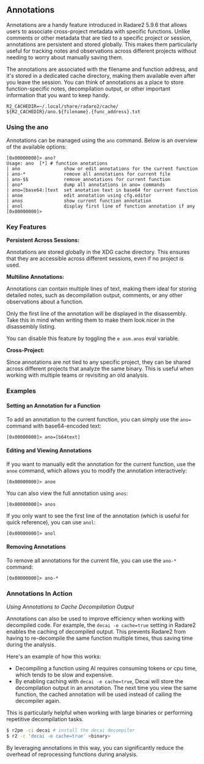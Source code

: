 ## Annotations

Annotations are a handy feature introduced in Radare2 5.9.6 that allows users to associate cross-project metadata with specific functions. Unlike comments or other metadata that are tied to a specific project or session, annotations are persistent and stored globally. This makes them particularly useful for tracking notes and observations across different projects without needing to worry about manually saving them.

The annotations are associated with the filename and function address, and it's stored in a dedicated cache directory, making them available even after you leave the session. You can think of annotations as a place to store function-specific notes, decompilation output, or other important information that you want to keep handy.

```
R2_CACHEDIR=~/.local/share/radare2/cache/
${R2_CACHEDIR}/ano.${filename}.{func_address}.txt
```

### Using the ano

Annotations can be managed using the `ano` command. Below is an overview of the available options:

```console
[0x00000000]> ano?
Usage: ano  [*] # function anotations
| ano                show or edit annotations for the current function
| ano-*              remove all annotations for current file
| ano-$$             remove annotations for current function
| ano*               dump all annotations in ano= commands
| ano=[base64:]text  set anotation text in base64 for current function
| anoe               edit annotation using cfg.editor
| anos               show current function annotation
| anol               display first line of function annotation if any
[0x00000000]>
```

### Key Features

**Persistent Across Sessions:**

Annotations are stored globally in the XDG cache directory. This ensures that they are accessible across different sessions, even if no project is used.

**Multiline Annotations:**

Annotations can contain multiple lines of text, making them ideal for storing detailed notes, such as decompilation output, comments, or any other observations about a function.

Only the first line of the annotation will be displayed in the disassembly. Take this in mind when writing them to make them look nicer in the disassembly listing.

You can disable this feature by toggling the `e asm.anos` eval variable.

**Cross-Project:**

Since annotations are not tied to any specific project, they can be shared across different projects that analyze the same binary. This is useful when working with multiple teams or revisiting an old analysis.

### Examples

#### Setting an Annotation for a Function

To add an annotation to the current function, you can simply use the `ano=` command with base64-encoded text:

```console
[0x00000000]> ano=[b64text]
```

#### Editing and Viewing Annotations

If you want to manually edit the annotation for the current function, use the `anoe` command, which allows you to modify the annotation interactively:

```console
[0x00000000]> anoe
```

You can also view the full annotation using `anos`:

```console
[0x00000000]> anos
```

If you only want to see the first line of the annotation (which is useful for quick reference), you can use `anol`:

```console
[0x00000000]> anol
```

#### Removing Annotations

To remove all annotations for the current file, you can use the `ano-*` command:

```console
[0x00000000]> ano-*
```

### Annotations In Action

_Using Annotations to Cache Decompilation Output_

Annotations can also be used to improve efficiency when working with decompiled code. For example, the `decai -e cache=true` setting in Radare2 enables the caching of decompiled output. This prevents Radare2 from having to re-decompile the same function multiple times, thus saving time during the analysis.

Here's an example of how this works:

* Decompiling a function using AI requires consuming tokens or cpu time, which tends to be slow and expensive.
* By enabling caching with `decai -e cache=true`, Decai will store the decompilation output in an annotation. The next time you view the same function, the cached annotation will be used instead of calling the decompiler again.

This is particularly helpful when working with large binaries or performing repetitive decompilation tasks.

```bash
$ r2pm -ci decai # install the decai decompiler
$ r2 -c 'decai -e cache=true' <binary>
```

By leveraging annotations in this way, you can significantly reduce the overhead of reprocessing functions during analysis.

